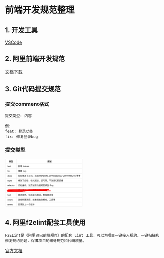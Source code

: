 # 前端开发规范整理

## 1. 开发工具
 [VSCode](https://code.visualstudio.com/)

## 2. 阿里前端开发规范
  [文档下载](阿里前端开发规范.pdf)

## 3. Git代码提交规范
### 提交comment格式
    提交类型: 内容

    例: 
    feat: 登录功能
    fix: 修复登录bug 

### 提交类型
<img src="git-commit-type-enum.jpg" width="50%">

## 4. 阿里f2elint配套工具使用
    
    F2ELint是《阿里巴巴前端规约》的配套 Lint 工具，可以为项目一键接入规约、一键扫描和修复规约问题，保障项目的编码规范和代码质量。
   [官方文档](https://www.npmjs.com/package/f2elint)
